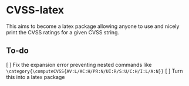 # CVSS-latex


This aims to become a latex package allowing anyone to use and nicely print the CVSS ratings for a given CVSS string.


## To-do

[ ] Fix the expansion error preventing nested commands like `\category{\computeCVSS{AV:L/AC:H/PR:N/UI:R/S:U/C:H/I:L/A:N}}`
[ ] Turn this into a latex package

